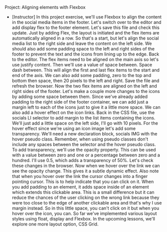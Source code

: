 Project: Aligning elements with Flexbox
- [Instructor] In this project exercise, we'll use Flexbox to align the content in the social media items in the footer. Let's switch over to the editor and add display flex to the footer element. Let's save this file and check this update. Just by adding Flex, the layout is initiated and the flex items are automatically aligned in a row. So that's a start, but let's align the social media list to the right side and leave the content on the left side. We should also add some padding space to the left and right sides of the footer to prevent the text and the icons from lining up to the edge. Back to the editor. The flex items need to be aligned on the main axis so let's use justify content. Then we'll use a value of space between. Space dash between. This will align the first and last flex items to the start and end of the axis. We can also add some padding, zero to the top and bottom then space, then 20 pixels to the left and right. Save the file and refresh the browser. Now the two flex items are aligned on the left and right sides of the footer. Let's make a couple more changes to the icons by adding some space between them. Since we've already added padding to the right side of the footer container, we can add just a margin left to each of the icons just to give it a little more space. We can also add a hover effect on the icon links. Back in the CSS file, use the socials LI selector to add margin to the list items containing the icons. We'll just add a little space on the left side, I'll go with 10 pixels. For the hover effect since we're using an icon image let's add some transparency. We'll need a new declaration block, socials IMG with the hover pseudo class. Remember, when using pseudo classes don't include any spaces between the selector and the hover pseudo class. To add transparency, we'll use the opacity property. This can be used with a value between zero and one or a percentage between zero and a hundred. I'll use 0.5, which adds a transparency of 50%. Let's check these changes in the browser. Now when we hover over the link we can see the opacity change. This gives it a subtle dynamic effect. Also note that when you hover over the link the cursor changes into a finger pointing cursor. This is to help indicate that you can click on it. When you add padding to an element, it adds space inside of an element which extends this clickable area. This is a small difference but it can reduce the chances of the user clicking on the wrong link because they were too close to the edge of another clickable area and that's why I use margin instead. So in this little space, you can't click on it but when you hover over the icon, you can. So far we've implemented various layout styles using float, display and Flexbox. In the upcoming lessons, we'll explore one more layout option, CSS Grid.